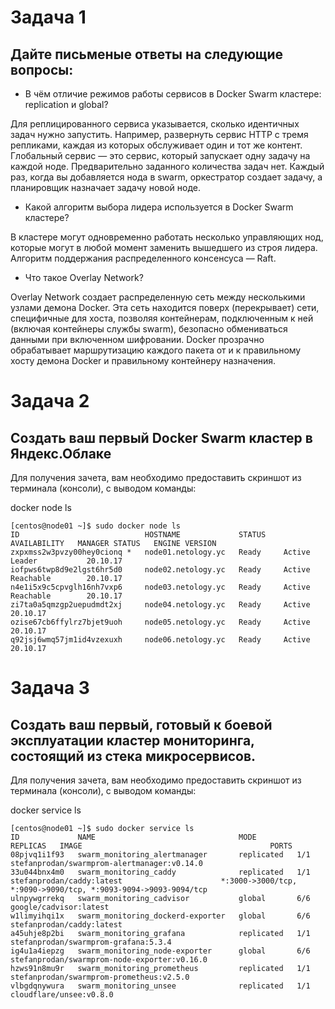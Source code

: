 # Задача 1
## Дайте письменые ответы на следующие вопросы:

- В чём отличие режимов работы сервисов в Docker Swarm кластере: replication и global?

Для реплицированного сервиса указывается, сколько идентичных задач нужно запустить. Например, развернуть сервис HTTP с тремя репликами, каждая из которых обслуживает один и тот же контент.
Глобальный сервис — это сервис, который запускает одну задачу на каждой ноде. Предварительно заданного количества задач нет. Каждый раз, когда вы добавляется нода в swarm, оркестратор создает задачу, а планировщик назначает задачу новой ноде.

- Какой алгоритм выбора лидера используется в Docker Swarm кластере?

В кластере могут одновременно работать несколько управляющих нод, которые могут в любой момент заменить вышедшего из строя лидера. Алгоритм поддержания распределенного консенсуса — Raft.

- Что такое Overlay Network?

Overlay Network создает распределенную сеть между несколькими узлами демона Docker. Эта сеть находится поверх (перекрывает) сети, специфичные для хоста, позволяя контейнерам, подключенным к ней (включая контейнеры службы swarm), безопасно обмениваться данными при включенном шифровании. Docker прозрачно обрабатывает маршрутизацию каждого пакета от и к правильному хосту демона Docker и правильному контейнеру назначения.



# Задача 2
## Создать ваш первый Docker Swarm кластер в Яндекс.Облаке

Для получения зачета, вам необходимо предоставить скриншот из терминала (консоли), с выводом команды:

docker node ls

```
[centos@node01 ~]$ sudo docker node ls
ID                            HOSTNAME             STATUS    AVAILABILITY   MANAGER STATUS   ENGINE VERSION
zxpxmss2w3pvzy00hey0cionq *   node01.netology.yc   Ready     Active         Leader           20.10.17
iofpws6twp8d9e2lgst6hr5d0     node02.netology.yc   Ready     Active         Reachable        20.10.17
n4e1i5x9c5cpvglh16nh7vxp6     node03.netology.yc   Ready     Active         Reachable        20.10.17
zi7ta0a5qmzgp2uepudmdt2xj     node04.netology.yc   Ready     Active                          20.10.17
ozise67cb6ffylrz7bjet9uoh     node05.netology.yc   Ready     Active                          20.10.17
q92jsj6wmq57jm1id4vzexuxh     node06.netology.yc   Ready     Active                          20.10.17
```

# Задача 3
## Создать ваш первый, готовый к боевой эксплуатации кластер мониторинга, состоящий из стека микросервисов.

Для получения зачета, вам необходимо предоставить скриншот из терминала (консоли), с выводом команды:

docker service ls

```
[centos@node01 ~]$ sudo docker service ls
ID             NAME                                MODE         REPLICAS   IMAGE                                          PORTS
08pjvq1i1f93   swarm_monitoring_alertmanager       replicated   1/1        stefanprodan/swarmprom-alertmanager:v0.14.0
33u044bnx4m0   swarm_monitoring_caddy              replicated   1/1        stefanprodan/caddy:latest                      *:3000->3000/tcp, *:9090->9090/tcp, *:9093-9094->9093-9094/tcp
ulnpywgrrekq   swarm_monitoring_cadvisor           global       6/6        google/cadvisor:latest
w1limyihqi1x   swarm_monitoring_dockerd-exporter   global       6/6        stefanprodan/caddy:latest
a45uhje8p2bi   swarm_monitoring_grafana            replicated   1/1        stefanprodan/swarmprom-grafana:5.3.4
ig4u1a4iepzg   swarm_monitoring_node-exporter      global       6/6        stefanprodan/swarmprom-node-exporter:v0.16.0
hzws91n8mu9r   swarm_monitoring_prometheus         replicated   1/1        stefanprodan/swarmprom-prometheus:v2.5.0
vlbgdqnywura   swarm_monitoring_unsee              replicated   1/1        cloudflare/unsee:v0.8.0
```

